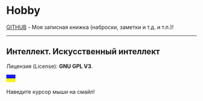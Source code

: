 # Hobby
[GITHUB](https://github.com) - Моя записная книжка (наброски, заметки и т.д. и т.п.)!

<hr>

## Интеллект. Искусственный интеллект

Лицензия (License): **GNU GPL V3**.

![рр](https://github.com/drilnet/Intelligence/blob/master/UA.png)

Наведите курсор мыши на смайл!


![]()
